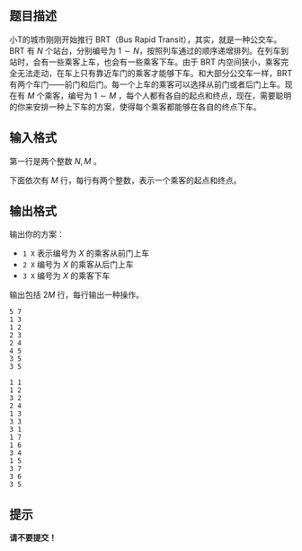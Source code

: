 ## 题目描述

小T的城市刚刚开始推行 BRT（Bus Rapid Transit），其实，就是一种公交车。 BRT 有 $N$ 个站台，分别编号为 $1\sim N$，按照列车通过的顺序递增排列。在列车到站时，会有一些乘客上车，也会有一些乘客下车。由于 BRT 内空间狭小，乘客完全无法走动，在车上只有靠近车门的乘客才能够下车。和大部分公交车一样，BRT 有两个车门——前门和后门。每一个上车的乘客可以选择从前门或者后门上车。现在有 $M$ 个乘客，编号为 $1\sim M$ ，每个人都有各自的起点和终点，现在，需要聪明的你来安排一种上下车的方案，使得每个乘客都能够在各自的终点下车。

## 输入格式

第一行是两个整数 $N,M$ 。

下面依次有 $M$ 行，每行有两个整数，表示一个乘客的起点和终点。

## 输出格式

输出你的方案：

- `1 X` 表示编号为 $X$ 的乘客从前门上车
- `2 X` 编号为 $X$ 的乘客从后门上车
- `3 X` 编号为 $X$ 的乘客下车

输出包括 $2M$ 行，每行输出一种操作。

```input1
5 7
1 3
1 2
2 3
2 4
4 5
3 5
3 5
```

```output1
1 1
1 2
3 2
2 4
1 3
3 3
3 1
1 7
1 6
3 4
1 5
3 7
3 6
3 5
```

## 提示

**请不要提交！**

